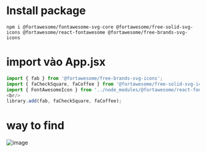 # Install package
`
npm i @fortawesome/fontawesome-svg-core @fortawesome/free-solid-svg-icons @fortawesome/react-fontawesome @fortawesome/free-brands-svg-icons
`

# import vào App.jsx
```javascript
import { fab } from '@fortawesome/free-brands-svg-icons'; 
import { faCheckSquare, faCoffee } from '@fortawesome/free-solid-svg-icons'; 
import { FontAwesomeIcon } from '../node_modules/@fortawesome/react-fontawesome'; 
<br/>
library.add(fab, faCheckSquare, faCoffee);
```

# way to find 
![image](https://user-images.githubusercontent.com/72643469/114815972-79b46500-9de1-11eb-9467-4cc7e87808e9.png)
